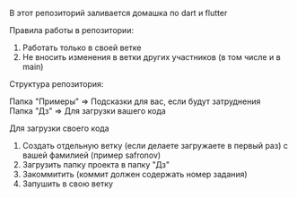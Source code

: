 В этот репозиторий заливается домашка по dart и flutter

Правила работы в репозитории: <br />
1. Работать только в своей ветке <br />
2. Не вносить изменения в ветки других участников (в том числе и в main) <br />

Структура репозитория: <br />

Папка "Примеры" => Подсказки для вас, если будут затруднения <br />
Папка "Дз"      => Для загрузки вашего кода <br />

Для загрузки своего кода <br />
1. Создать отдельную ветку (если делаете загружаете в первый раз) с вашей фамилией (пример safronov) <br />
2. Загрузить папку проекта в папку "Дз" <br />
3. Закоммитить (коммит должен содержать номер задания) <br />
4. Запушить в свою ветку <br />
